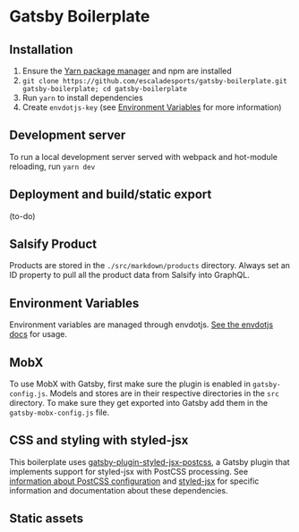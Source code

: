 # Gatsby Boilerplate

## Installation

1. Ensure the [Yarn package manager](https://yarnpkg.com/en/) and npm are installed
2. `git clone https://github.com/escaladesports/gatsby-boilerplate.git gatsby-boilerplate; cd gatsby-boilerplate`
3. Run `yarn` to install dependencies
4. Create `envdotjs-key` (see [Environment Variables](#environment-variables) for more information)

## Development server

To run a local development server served with webpack and hot-module reloading, run `yarn dev`

## Deployment and build/static export

(to-do)

## Salsify Product

Products are stored in the `./src/markdown/products` directory. Always set an ID property to pull all the product data from Salsify into GraphQL.

## Environment Variables

Environment variables are managed through envdotjs. [See the envdotjs docs](https://github.com/escaladesports/envdotjs) for usage.

## MobX

To use MobX with Gatsby, first make sure the plugin is enabled in `gatsby-config.js`. Models and stores are in their respective directories in the `src` directory. To make sure they get exported into Gatsby add them in the `gatsby-mobx-config.js` file.

## CSS and styling with styled-jsx

This boilerplate uses [gatsby-plugin-styled-jsx-postcss](https://github.com/escaladesports/gatsby-plugin-styled-jsx-postcss), a Gatsby plugin that implements support for styled-jsx with PostCSS processing. See [information about PostCSS configuration](https://github.com/michael-ciniawsky/postcss-load-plugins) and [styled-jsx](https://github.com/zeit/styled-jsx) for specific information and documentation about these dependencies.

## Static assets